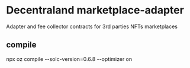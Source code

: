 # Decentraland marketplace-adapter

Adapter and fee collector contracts for 3rd parties NFTs marketplaces

## compile
npx oz compile --solc-version=0.6.8 --optimizer on
